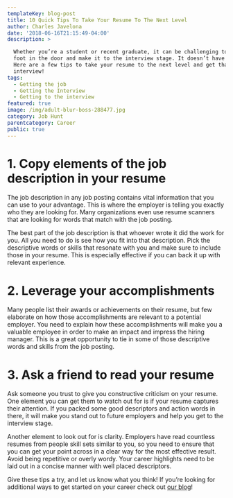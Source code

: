 ```yaml
---
templateKey: blog-post
title: 10 Quick Tips To Take Your Resume To The Next Level
author: Charles Javelona
date: '2018-06-16T21:15:49-04:00'
description: >

  Whether you’re a student or recent graduate, it can be challenging to get your
  foot in the door and make it to the interview stage. It doesn’t have to be;
  Here are a few tips to take your resume to the next level and get that
  interview!
tags:
  - Getting the job
  - Getting the Interview
  - Getting to the interview
featured: true
image: /img/adult-blur-boss-288477.jpg
category: Job Hunt
parentcategory: Career
public: true
---
```

# **1. Copy elements of the job description in your resume**

The job description in any job posting contains vital information that you can use to your advantage. This is where the employer is telling you exactly who they are looking for. Many organizations even use resume scanners that are looking for words that match with the job posting. 

The best part of the job description is that whoever wrote it did the work for you. All you need to do is see how you fit into that description. Pick the descriptive words or skills that resonate with you and make sure to include those in your resume. This is especially effective if you can back it up with relevant experience. 

# 2. Leverage your accomplishments

Many people list their awards or achievements on their resume, but few elaborate on how those accomplishments are relevant to a potential employer. You need to explain how these accomplishments will make you a valuable employee in order to make an impact and impress the hiring manager. This is a great opportunity to tie in some of those descriptive words and skills from the job posting. 

# 3. Ask a friend to read your resume

Ask someone you trust to give you constructive criticism on your resume. One element you can get them to watch out for is if your resume captures their attention. If you packed some good descriptors and action words in there, it will make you stand out to future employers and help you get to the interview stage. 

Another element to look out for is clarity. Employers have read countless resumes from people skill sets similar to you, so you need to ensure that you can get your point across in a clear way for the most effective result. Avoid being repetitive or overly wordy. Your career highlights need to be laid out in a concise manner with well placed descriptors. 



Give these tips a try, and let us know what you think! If you’re looking for additional ways to get started on your career check out [our blog](https://univjobs.ca/blog/)!
